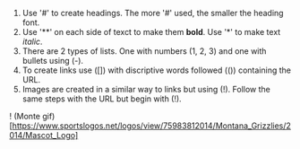 1. Use '#' to create headings. The more '#' used, the smaller the heading font.
2. Use '**' on each side of texct to make them **bold**. Use '*' to make text *italic*.
3. There are 2 types of lists. One with numbers (1, 2, 3) and one with bullets using (-).
4. To create links use ([]) with discriptive words followed (()) containing the URL.
5. Images are created in a similar way to links but using (!). Follow the same steps with the URL but begin with (!).

! (Monte gif) [https://www.sportslogos.net/logos/view/75983812014/Montana_Grizzlies/2014/Mascot_Logo]
